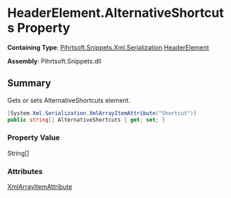 # HeaderElement\.AlternativeShortcuts Property

**Containing Type**: [Pihrtsoft.Snippets.Xml.Serialization](../../README.md)\.[HeaderElement](../README.md)

**Assembly**: Pihrtsoft\.Snippets\.dll

## Summary

Gets or sets AlternativeShortcuts element\.

```csharp
[System.Xml.Serialization.XmlArrayItemAttribute("Shortcut")]
public string[] AlternativeShortcuts { get; set; }
```

### Property Value

String\[\]

### Attributes

[XmlArrayItemAttribute](https://docs.microsoft.com/en-us/dotnet/api/system.xml.serialization.xmlarrayitemattribute)
